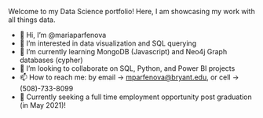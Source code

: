 </b>Welcome to my Data Science portfolio! Here, I am showcasing my work with all things data.</b>


- 👋 Hi, I’m @mariaparfenova
- 👀 I’m interested in data visualization and SQL querying
- 🌱 I’m currently learning MongoDB (Javascript) and Neo4j Graph databases (cypher)
- 💞️ I’m looking to collaborate on SQL, Python, and Power BI projects
- 📫 How to reach me: by email -> mparfenova@bryant.edu, or cell -> (508)-733-8099
- 📲 Currently seeking a full time employment opportunity post graduation (in May 2021)!

<!---
mariaparfenova/mariaparfenova is a ✨ special ✨ repository because its `README.md` (this file) appears on your GitHub profile.
You can click the Preview link to take a look at your changes.
--->
